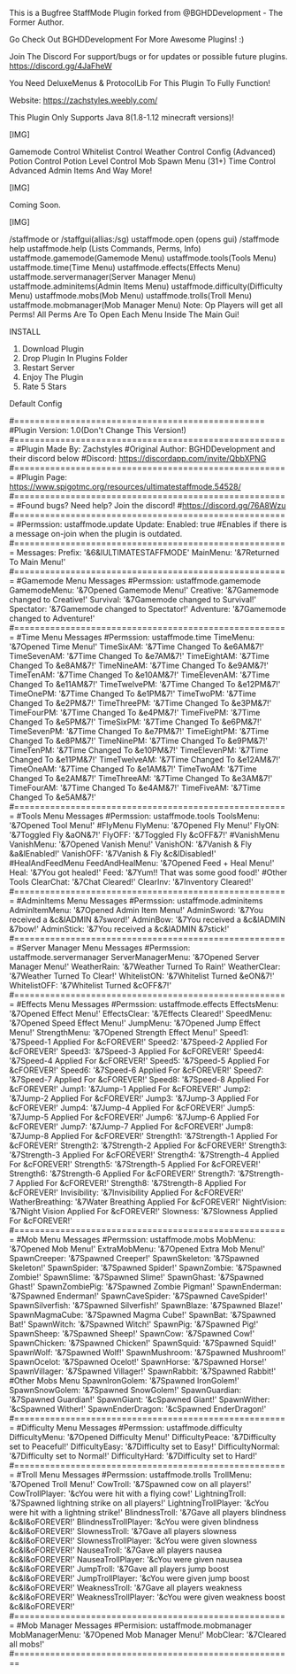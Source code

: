 This is a Bugfree StaffMode Plugin forked from @BGHDDevelopment - The Former Author.

Go Check Out BGHDDevelopment For More Awesome Plugins! :)

Join The Discord For support/bugs or for updates or possible future plugins. https://discord.gg/4JaFheW

You Need DeluxeMenus & ProtocolLib For This Plugin To Fully Function!


Website: https://zachstyles.weebly.com/


This Plugin Only Supports Java 8(1.8-1.12 minecraft versions)!

[​IMG]

Gamemode Control
Whitelist Control
Weather Control
Config (Advanced)
Potion Control
Potion Level Control
Mob Spawn Menu (31+)
Time Control Advanced
Admin Items
And Way More!

[​IMG]

Coming Soon.


[​IMG]

/staffmode or /staffgui(allias:/sg)
ustaffmode.open
(opens gui)
/staffmode help
ustaffmode.help
(Lists Commands, Perms, Info)
ustaffmode.gamemode(Gamemode Menu)
ustaffmode.tools(Tools Menu)
ustaffmode.time(Time Menu)
ustaffmode.effects(Effects Menu)
ustaffmode.servermanager(Server Manager Menu)
ustaffmode.adminitems(Admin Items Menu)
ustaffmode.difficulty(Difficulty Menu)
ustaffmode.mobs(Mob Menu)
ustaffmode.trolls(Troll Menu)
ustaffmode.mobmanager(Mob Manager Menu)
Note: Op Players will get all Perms!
All Perms Are To Open Each Menu
Inside The Main Gui!




INSTALL
1. Download Plugin
2. Drop Plugin In Plugins Folder
3. Restart Server
4. Enjoy The Plugin
5. Rate 5 Stars





Default Config

#=================================================
#Plugin Version: 1.0(Don't Change This Version!)
#======================================================
#Plugin Made By: Zachstyles
#Original Author: BGHDDevelopment and their discord below
#Discord: https://discordapp.com/invite/QbbXPNG
#======================================================
#Plugin Page: https://www.spigotmc.org/resources/ultimatestaffmode.54528/
#======================================================
#Found bugs? Need help? Join the discord!
#https://discord.gg/76A8Wzu
#======================================================
#Permssion: ustaffmode.update
Update:
  Enabled: true
#Enables if there is a message on-join when the plugin is outdated.
#======================================================
Messages:
  Prefix: '&6&lULTIMATESTAFFMODE'
  MainMenu: '&7Returned To Main Menu!'
#======================================================
#Gamemode Menu Messages
#Permssion: ustaffmode.gamemode
  GamemodeMenu: '&7Opened Gamemode Menu!'
  Creative: '&7Gamemode changed to Creative!'
  Survival: '&7Gamemode changed to Survival!'
  Spectator: '&7Gamemode changed to Spectator!'
  Adventure: '&7Gamemode changed to Adventure!'
#======================================================
#Time Menu Messages
#Permssion: ustaffmode.time
  TimeMenu: '&7Opened Time Menu!'
  TimeSixAM: '&7Time Changed To &e6AM&7!'
  TimeSevenAM: '&7Time Changed To &e7AM&7!'
  TimeEightAM: '&7Time Changed To &e8AM&7!'
  TimeNineAM: '&7Time Changed To &e9AM&7!'
  TimeTenAM: '&7Time Changed To &e10AM&7!'
  TimeElevenAM: '&7Time Changed To &e11AM&7!'
  TimeTwelvePM: '&7Time Changed To &e12PM&7!'
  TimeOnePM: '&7Time Changed To &e1PM&7!'
  TimeTwoPM: '&7Time Changed To &e2PM&7!'
  TimeThreePM: '&7Time Changed To &e3PM&7!'
  TimeFourPM: '&7Time Changed To &e4PM&7!'
  TimeFivePM: '&7Time Changed To &e5PM&7!'
  TimeSixPM: '&7Time Changed To &e6PM&7!'
  TimeSevenPM: '&7Time Changed To &e7PM&7!'
  TimeEightPM: '&7Time Changed To &e8PM&7!'
  TimeNinePM: '&7Time Changed To &e9PM&7!'
  TimeTenPM: '&7Time Changed To &e10PM&7!'
  TimeElevenPM: '&7Time Changed To &e11PM&7!'
  TimeTwelveAM: '&7Time Changed To &e12AM&7!'
  TimeOneAM: '&7Time Changed To &e1AM&7!'
  TimeTwoAM: '&7Time Changed To &e2AM&7!'
  TimeThreeAM: '&7Time Changed To &e3AM&7!'
  TimeFourAM: '&7Time Changed To &e4AM&7!'
  TimeFiveAM: '&7Time Changed To &e5AM&7!'
#======================================================
#Tools Menu Messages
#Permssion: ustaffmode.tools
  ToolsMenu: '&7Opened Tool Menu!'
#FlyMenu
  FlyMenu: '&7Opened Fly Menu!'
  FlyON: '&7Toggled Fly &aON&7!'
  FlyOFF: '&7Toggled Fly &cOFF&7!'
#VanishMenu
  VanishMenu: '&7Opened Vanish Menu!'
  VanishON: '&7Vanish & Fly &a&lEnabled!'
  VanishOFF: '&7Vanish & Fly &c&lDisabled!'
#HealAndFeedMenu
  FeedAndHealMenu: '&7Opened Feed + Heal Menu!'
  Heal: '&7You got healed!'
  Feed: '&7Yum!! That was some good food!'
#Other Tools
  ClearChat: '&7Chat Cleared!'
  ClearInv: '&7Inventory Cleared!'
#======================================================
#AdminItems Menu Messages
#Permssion: ustaffmode.adminitems
  AdminItemMenu: '&7Opened Admin Item Menu!'
  AdminSword: '&7You received a &c&lADMIN &7sword!'
  AdminBow: '&7You received a &c&lADMIN &7bow!'
  AdminStick: '&7You received a &c&lADMIN &7stick!'
#======================================================
#Server Manager Menu Messages
#Permssion: ustaffmode.servermanager
  ServerManagerMenu: '&7Opened Server Manager Menu!'
  WeatherRain: '&7Weather Turned To Rain!'
  WeatherClear: '&7Weather Turned To Clear!'
  WhitelistON: '&7Whitelist Turned &eON&7!'
  WhitelistOFF: '&7Whitelist Turned &cOFF&7!'
#======================================================
#Effects Menu Messages
#Permssion: ustaffmode.effects
  EffectsMenu: '&7Opened Effect Menu!'
  EffectsClear: '&7Effects Cleared!'
  SpeedMenu: '&7Opened Speed Effect Menu!'
  JumpMenu: '&7Opened Jump Effect Menu!'
  StrengthMenu: '&7Opened Strength Effect Menu!'
  Speed1: '&7Speed-1 Applied For &cFOREVER!'
  Speed2: '&7Speed-2 Applied For &cFOREVER!'
  Speed3: '&7Speed-3 Applied For &cFOREVER!'
  Speed4: '&7Speed-4 Applied For &cFOREVER!'
  Speed5: '&7Speed-5 Applied For &cFOREVER!'
  Speed6: '&7Speed-6 Applied For &cFOREVER!'
  Speed7: '&7Speed-7 Applied For &cFOREVER!'
  Speed8: '&7Speed-8 Applied For &cFOREVER!'
  Jump1: '&7Jump-1 Applied For &cFOREVER!'
  Jump2: '&7Jump-2 Applied For &cFOREVER!'
  Jump3: '&7Jump-3 Applied For &cFOREVER!'
  Jump4: '&7Jump-4 Applied For &cFOREVER!'
  Jump5: '&7Jump-5 Applied For &cFOREVER!'
  Jump6: '&7Jump-6 Applied For &cFOREVER!'
  Jump7: '&7Jump-7 Applied For &cFOREVER!'
  Jump8: '&7Jump-8 Applied For &cFOREVER!'
  Strength1: '&7Strength-1 Applied For &cFOREVER!'
  Strength2: '&7Strength-2 Applied For &cFOREVER!'
  Strength3: '&7Strength-3 Applied For &cFOREVER!'
  Strength4: '&7Strength-4 Applied For &cFOREVER!'
  Strength5: '&7Strength-5 Applied For &cFOREVER!'
  Strength6: '&7Strength-6 Applied For &cFOREVER!'
  Strength7: '&7Strength-7 Applied For &cFOREVER!'
  Strength8: '&7Strength-8 Applied For &cFOREVER!'
  Invisibility: '&7Invisibility Applied For &cFOREVER!'
  WatherBreathing: '&7Water Breathing Applied For &cFOREVER!'
  NightVision: '&7Night Vision Applied For &cFOREVER!'
  Slowness: '&7Slowness Applied For &cFOREVER!'
#======================================================
#Mob Menu Messages
#Permssion: ustaffmode.mobs
  MobMenu: '&7Opened Mob Menu!'
  ExtraMobMenu: '&7Opened Extra Mob Menu!'
  SpawnCreeper: '&7Spawned Creeper!'
  SpawnSkeleton: '&7Spawned Skeleton!'
  SpawnSpider: '&7Spawned Spider!'
  SpawnZombie: '&7Spawned Zombie!'
  SpawnSlime: '&7Spawned Slime!'
  SpawnGhast: '&7Spawned Ghast!'
  SpawnZombiePig: '&7Spawned Zombie Pigman!'
  SpawnEnderman: '&7Spawned Enderman!'
  SpawnCaveSpider: '&7Spawned CaveSpider!'
  SpawnSilverfish: '&7Spawned Silverfish!'
  SpawnBlaze: '&7Spawned Blaze!'
  SpawnMagmaCube: '&7Spawned Magma Cube!'
  SpawnBat: '&7Spawned Bat!'
  SpawnWitch: '&7Spawned Witch!'
  SpawnPig: '&7Spawned Pig!'
  SpawnSheep: '&7Spawned Sheep!'
  SpawnCow: '&7Spawned Cow!'
  SpawnChicken: '&7Spawned Chicken!'
  SpawnSquid: '&7Spawned Squid!'
  SpawnWolf: '&7Spawned Wolf!'
  SpawnMushroom: '&7Spawned Mushroom!'
  SpawnOcelot: '&7Spawned Ocelot!'
  SpawnHorse: '&7Spawned Horse!'
  SpawnVillager: '&7Spawned Villager!'
  SpawnRabbit: '&7Spawned Rabbit!'
#Other Mobs Menu
  SpawnIronGolem: '&7Spawned IronGolem!'
  SpawnSnowGolem: '&7Spawned SnowGolem!'
  SpawnGuardian: '&7Spawned Guardian!'
  SpawnGiant: '&cSpawned Giant!'
  SpawnWither: '&cSpawned Wither!'
  SpawnEnderDragon: '&cSpawned EnderDragon!'
#======================================================
#Difficulty Menu Messages
#Permssion: ustaffmode.difficulty
  DifficultyMenu: '&7Opened Difficulty Menu!'
  DifficultyPeace: '&7Difficulty set to Peaceful!'
  DifficultyEasy: '&7Difficulty set to Easy!'
  DifficultyNormal: '&7Difficulty set to Normal!'
  DifficultyHard: '&7Difficulty set to Hard!'
#======================================================
#Troll Menu Messages
#Permssion: ustaffmode.trolls
  TrollMenu: '&7Opened Troll Menu!'
  CowTroll: '&7Spawned cow on all players!'
  CowTrollPlayer: '&cYou were hit with a flying cow!'
  LightningTroll: '&7Spawned lightning strike on all players!'
  LightningTrollPlayer: '&cYou were hit with a lightning strike!'
  BlindnessTroll: '&7Gave all players blindness &c&l&oFOREVER!'
  BlindnessTrollPlayer: '&cYou were given blindness &c&l&oFOREVER!'
  SlownessTroll: '&7Gave all players slowness &c&l&oFOREVER!'
  SlownessTrollPlayer: '&cYou were given slowness &c&l&oFOREVER!'
  NauseaTroll: '&7Gave all players nausea &c&l&oFOREVER!'
  NauseaTrollPlayer: '&cYou were given nausea &c&l&oFOREVER!'
  JumpTroll: '&7Gave all players jump boost &c&l&oFOREVER!'
  JumpTrollPlayer: '&cYou were given jump boost &c&l&oFOREVER!'
  WeaknessTroll: '&7Gave all players weakness &c&l&oFOREVER!'
  WeaknessTrollPlayer: '&cYou were given weakness boost &c&l&oFOREVER!'
#======================================================
#Mob Manager Messages
#Permision: ustaffmode.mobmanager
  MobManagerMenu: '&7Opened Mob Manager Menu!'
  MobClear: '&7Cleared all mobs!'
#=======================================================      

